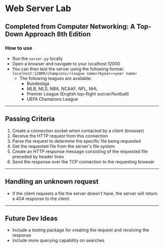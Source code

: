 # Web Server Lab

## Completed from Computer Networking: A Top-Down Approach 8th Edition

### How to use

- Run the `server.py` locally
- Open a browser and navigate to your localhost:12000
- You can then test the server using the following format:
  `localhost:12000/champions/<league name>?&year=<year name>`
  - The following leagues are available:
    - Bundesliga
    - MLB, MLS, NBA, NCAAF, NFL, NHL
    - Premier League (English top-flight soccer/football)
    - UEFA Champions League

---

## Passing Criteria

1. Create a connection socket when contacted by a client (browser)
2. Receive the HTTP request from this connection
3. Parse the request to determine the specific file being requested
4. Get the requested file from the server's file system
5. Create an HTTP response message consisting of the requested file preceded by header lines
6. Send the response over the TCP connection to the requesting browser

---

## Handling an unknown request

- If the client requests a file the server doesn't have, the server will return a 404 response to the client.

---

## Future Dev Ideas

- Include a testing package for creating the request and receiving the response
- Include more querying capability on searches
